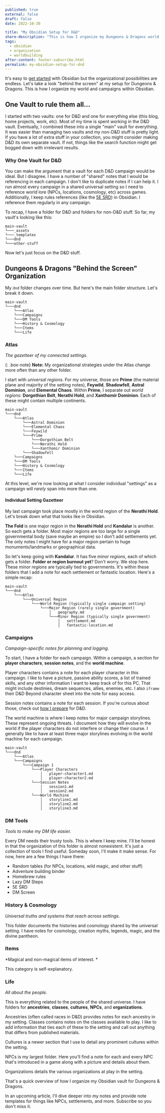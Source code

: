 ```yaml
---
published: true
external: false
draft: false
date: 2022-10-30

title: "My Obsidian Setup for D&D"
share-description: "This is how I organize my Dungeons & Dragons world and campaigns within Obsidian."
tags:
  - obsidian
  - organization
  - worldbuilding
after-content: footer-subscribe.html
permalink: my-obsidian-setup-for-dnd
---
```


It's easy to [get started](/blog/getting-started-with-obsidian-dnd/) with Obsidian but the organizational possibilities are endless. Let's take a look "behind the screen" at my setup for Dungeons & Dragons. This is how I organize my world and campaigns within Obsidian. 

## One Vault to rule them all...

I started with two vaults: one for D&D and one for everything else (this blog, home projects, work, etc). Most of my time is spent working in the D&D vault. Eventually, I combined these into a single "main" vault for everything. It was easier than managing two vaults and my non-D&D stuff is pretty light. If you have a lot of extra stuff in your collection, you might consider making D&D its own separate vault. If not, things like the search function might get bogged down with irrelevant results.

### Why One Vault for D&D

You can make the argument that a vault for each D&D campaign would be ideal. But I disagree. I have a number of "shared" notes that I would be referencing in each campaign. I don't like to duplicate notes if I can help it. I run almost every campaign in a shared universal setting so I need to reference world lore (NPCs, locations, cosmology, etc) across games. Additionally, I keep rules references (like the [5E SRD](https://github.com/OldManUmby/DND.SRD.Wiki)) in Obsidian. I reference them regularly in any campaign.

To recap, I have a folder for D&D and folders for non-D&D stuff. So far, my vault's looking like this:

```
main-vault
└───_assets
└───_templates
└───dnd
└───other-stuff
```

Now let's just focus on the D&D stuff.

## Dungeons & Dragons "Behind the Screen" Organization

My `dnd` folder changes over time. But here's the main folder structure. Let's break it down.

```
main-vault
└───dnd
    └───Atlas
    └───Campaigns
    └───DM Tools
    └───History & Cosmology
    └───Items
    └───Life
```

### Atlas

*The gazetteer of my connected settings.*

{: .box-note}
**Note:**  My organizational strategies under the Atlas change more often than any other folder.

I start with *universal regions*. For my universe, those are **Prime** (the material plane and majority of the setting notes), **Feywild**, **Shadowfell**, **Astral Dominion**, and **Elemental Chaos**. Within **Prime**, I separate out *world regions*: **Dorgothian Belt**, **Nerathi Hold**, and **Xanthomir Dominion**. Each of these might contain multiple continents.

```
main-vault
└───dnd
    └───Atlas
        └───Astral Dominion 
        └───Elemental Chaos
        └───Feywild
        └───Prime
            └───Dorgothian Belt
            └───Nerathi Hold
            └───Xanthomir Dominion
        └───Shadowfell
    └───Campaigns
    └───DM Tools
    └───History & Cosmology
    └───Items
    └───Life
```

At this level, we're now looking at what I consider individual "settings" as a campaign will *rarely* span into more than one.

#### Individual Setting Gazetteer

My last campaign took place mostly in the world region of the **Nerathi Hold**. Let's break down what that looks like in Obsidian.

**The Fold** is one major region in the **Nerathi Hold** and **Kandalur** is another. So each gets a folder. Most major regions are too large for a single governmental body (save maybe an empire) so I don't add settlements yet. The only notes I might have for a major region pertain to huge monuments/landmarks or geographical data.

So let's keep going with **Kandalur**. It has five *minor regions*, each of which gets a folder. **Folder or region burnout yet**? Don't worry. We stop here. These *minor regions* are typically tied to governments. It's within these folders that I add a note for each settlement or fantastic location. Here's a simple recap:

```
main-vault
└───dnd
    └───Atlas
        └───Universal Region
            └───World Region (typically single campaign setting)
                └───Major Region (rarely single government)
                    │   geography.md
                    └───Minor Region (typically single government)
                        │   settlement.md
                        │   fantastic-location.md
```

### Campaigns

*Campaign-specific notes for planning and logging.*

To start, I have a folder for each campaign. Within a campaign, a section for **player characters**, **session notes**, and the **world machine**. 

Player characters contains a note for each player character in this campaign. I like to have a picture, passive ability scores, a list of trained skills, and any other information I want to keep track of for this PC. That might include destinies, dream sequences, allies, enemies, etc. I also `iframe` their D&D Beyond character sheet into the note for easy access.

Session notes contains a note for each session. If you're curious about those, check out [how I prepare](/blog/2022-09-07-how-i-prepare-for-dnd-with-obsidian) for D&D.

The world machine is where I keep notes for major campaign storylines. These represent ongoing threats. I document how they will evolve in the world if the player characters do not interfere or change their course. I generally like to have at least three major storylines evolving in the world machine for each campaign. 

```
main-vault
└───dnd
    └───Atlas
    └───Campaigns
        └───Campaign 1
            └───Player Characters 
                │   player-character1.md
                │   player-character2.md
            └───Session Notes
                │   session1.md
                │   session2.md
            └───World Machine
                │   storyline1.md
                │   storyline2.md
                │   storyline3.md
```

### DM Tools

*Tools to make my DM life easier.*

Every DM needs their trusty tools. This is where I keep mine. I'll be honest in that the organization of this folder is almost nonexistent. It's just a collection of tools I find useful. Someday soon, I'll make it make sense. For now, here are a few things I have there:

- Random tables (for NPCs, locations, wild magic, and other stuff)
- Adventure building binder
- Homebrew rules
- Lazy DM Steps
- 5E SRD
- DM Screen

### History & Cosmology

*Universal truths and systems that reach across settings.*

This folder documents the histories and cosmology shared by the universal setting. I have notes for cosmology, creation myths, legends, magic, and the divine pantheon. 

### Items

*Magical and non-magical items of interest. *

This category is self-explanatory.

### Life

*All about the people.*

This is everything related to the people of the shared universe. I have folders for **ancestries**, **classes**, **cultures**, **NPCs**, and **organizations**. 

Ancestries (often called races in D&D) provides notes for each ancestry in my setting. Classes contains notes on the classes available to play. I like to add information that ties each of these to the setting and call out anything that differs from published materials.

Cultures is a newer section that I use to detail any prominent cultures within the setting.

NPCs is my largest folder. Here you'll find a note for each and every NPC that's introduced in a game along with a picture and details about them.

Organizations details the various organizations at play in the setting.

That's a quick overview of how I organize my Obsidian vault for Dungeons & Dragons.

In an upcoming article, I'll dive deeper into my notes and provide note templates for things like NPCs, settlements, and more. Subscribe so you don't miss it.